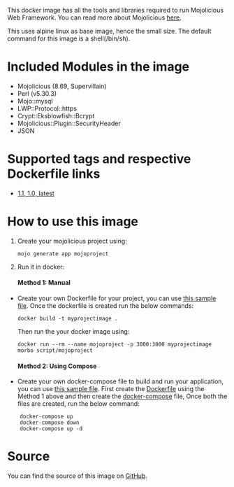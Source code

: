 
This docker image has all the tools and libraries required to run Mojolicious Web Framework. You can read more about Mojolicious [here](https://www.mojolicious.org).

This uses alpine linux as base image, hence the small size. The default command for this image is a shell(/bin/sh).

# Included Modules in the image

* Mojolicious (8.69, Supervillain)
* Perl (v5.30.3)
* Mojo::mysql
* LWP::Protocol::https
* Crypt::Eksblowfish::Bcrypt
* Mojolicious::Plugin::SecurityHeader
* JSON


# Supported tags and respective Dockerfile links

* [1.1, 1.0, latest](https://github.com/curioustechnoid/mojolicious/blob/main/Docker/Dockerfile)


# How to use this image


1. Create your mojolicious project using:

    `mojo generate app mojoproject`

2. Run it in docker:

   #### Method 1: Manual

* Create your own Dockerfile for your project, you can use [this sample file](https://github.com/curioustechnoid/mojolicious/blob/main/Docker/sample/Dockerfile). Once the dockerfile is created run the below commands:

    `docker build -t myprojectimage .`

   Then run the your docker image using:

    `docker run --rm --name mojoproject -p 3000:3000 myprojectimage morbo script/mojoproject`

   #### Method 2: Using Compose

* Create your own docker-compose file to build and run your application, you can use [this sample file](https://github.com/curioustechnoid/mojolicious/blob/main/Docker/sample/docker-compose.yml). First create the [Dockerfile](https://github.com/curioustechnoid/mojolicious/blob/main/Docker/sample/Dockerfile) using the Method 1 above and then create the [docker-compose](https://github.com/curioustechnoid/mojolicious/blob/main/Docker/sample/docker-compose.yml) file, Once both the files are created, run the below command:

```
    docker-compose up
    docker-compose down
    docker-compose up -d
```


# Source

You can find the source of this image on [GitHub](https://github.com/curioustechnoid/mojolicious/blob/main/Docker).

